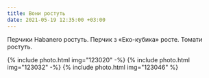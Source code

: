 ```yaml
---
title: Вони ростуть
date: 2021-05-19 12:35:00 +03:00
---
```


Перчики Habanero ростуть. Перчик з «Еко-кубика» росте. Томати ростуть.

{% include photo.html img="123020" -%}
{% include photo.html img="123032" -%}
{% include photo.html img="123046" %}
